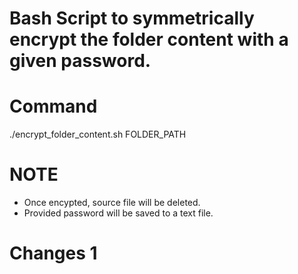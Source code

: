 # Bash Script to symmetrically encrypt the folder content with a given password.

# Command

./encrypt_folder_content.sh FOLDER_PATH

# NOTE

* Once encypted, source file will be deleted.
* Provided password will be saved to a text file.



# Changes 1
